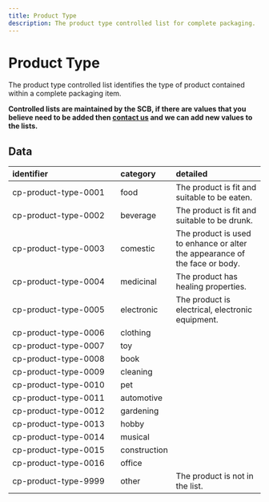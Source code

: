 ```yaml
---
title: Product Type
description: The product type controlled list for complete packaging.
---
```


# Product Type

The product type controlled list identifies the type of product contained within a complete packaging item.

**Controlled lists are maintained by the SCB, if there are values that you believe need to be added then [contact us](https://www.open3p.org/contact/) and we can add new values to the lists.**

## Data
|<div style="width:200px">identifier</div>|category|detailed|
|:-|:-|:-|
|cp-product-type-0001|food|The product is fit and suitable to be eaten.|
|cp-product-type-0002|beverage|The product is fit and suitable to be drunk.|
|cp-product-type-0003|comestic|The product is used to enhance or alter the appearance of the face or body.|
|cp-product-type-0004|medicinal|The product has healing properties.|
|cp-product-type-0005|electronic|The product is electrical, electronic equipment.|
|cp-product-type-0006|clothing||
|cp-product-type-0007|toy||
|cp-product-type-0008|book||
|cp-product-type-0009|cleaning||
|cp-product-type-0010|pet||
|cp-product-type-0011|automotive||
|cp-product-type-0012|gardening||
|cp-product-type-0013|hobby||
|cp-product-type-0014|musical||
|cp-product-type-0015|construction||
|cp-product-type-0016|office||
|cp-product-type-9999|other|The product is not in the list.|
